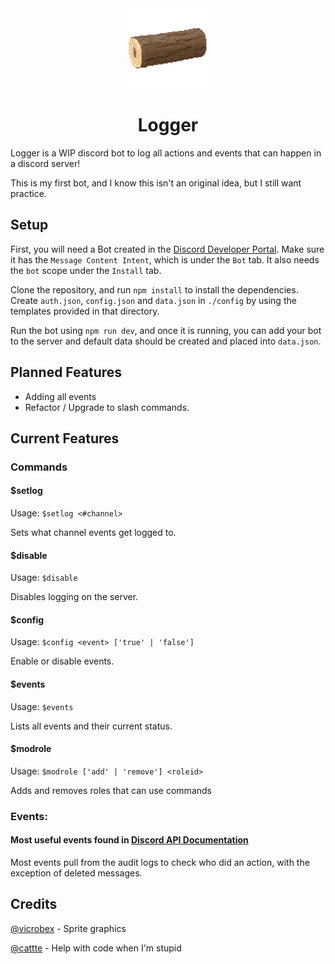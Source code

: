 <div align="center">

<img width="128" src="res/logger.png" alt="Pixel art of a log"/>

# Logger

</div>

Logger is a WIP discord bot to log all actions and events that can happen in a discord server!

This is my first bot, and I know this isn't an original idea, but I still want practice.

## Setup

First, you will need a Bot created in the [Discord Developer Portal](https://discord.com/developers/docs/quick-start/getting-started). Make sure it has the `Message Content Intent`, which is under the `Bot` tab. It also needs the `bot` scope under the `Install` tab.

Clone the repository, and run `npm install` to install the dependencies. Create `auth.json`, `config.json` and `data.json` in `./config` by using the templates provided in that directory.

Run the bot using `npm run dev`, and once it is running, you can add your bot to the server and default data should be created and placed into `data.json`.

## Planned Features

- Adding all events
- Refactor / Upgrade to slash commands.

## Current Features

### Commands

#### $setlog

Usage: `$setlog <#channel>`

Sets what channel events get logged to.

#### $disable

Usage: `$disable`

Disables logging on the server.

#### $config

Usage: `$config <event> ['true' | 'false']`

Enable or disable events.

#### $events

Usage: `$events`

Lists all events and their current status.

#### $modrole

Usage: `$modrole ['add' | 'remove'] <roleid>`

Adds and removes roles that can use commands

### Events:

#### Most useful events found in [Discord API Documentation](https://discord.com/developers/docs/events/gateway-events#receive-events)

Most events pull from the audit logs to check who did an action, with the exception of deleted messages.

## Credits

[@vicrobex](https://github.com/vicrobex) - Sprite graphics

[@cattte](https://github.com/cattte) - Help with code when I'm stupid
